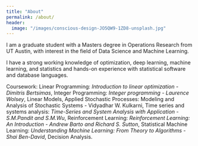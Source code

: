 ```yaml
---
title: "About"
permalink: /about/
header:
  image: "/images/conscious-design-JO5QW9-1ZD8-unsplash.jpg"
---
```


I am a graduate student with a Masters degree in Operations Research from UT Austin, with interest in the field of Data Science and Machine Learning.

I have a strong working knowledge of optimization, deep learning, machine learning, and statistics and hands-on experience with statistical software and database languages.

Coursework:
Linear Programming: <em>Introduction to linear optimization - Dimitris Bertsimas</em>, 
Integer Programming: <em>Integer programming - Laurence Wolsey</em>, 
Linear Models, 
Applied Stochastic Processes: </em>Modeling and Analysis of Stochastic Systems - Vidyadhar W. Kulkarni</em>, 
Time series and systems analysis: <em>Time-Series and System Analysis with Application - S.M.Pandit and S.M.Wu</em>, Reinforcement Learning: <em>Reinforcement Learning: An Introduction - Andrew Barto and Richard S. Sutton</em>, 
Statistical Machine Learning: <em>Understanding Machine Learning: From Theory to Algorithms - Shai Ben-David</em>, 
Decision Analysis.



